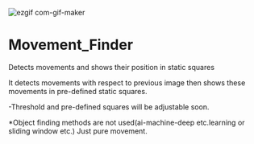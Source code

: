 

![ezgif com-gif-maker](https://user-images.githubusercontent.com/101289501/160106616-908ac0e5-ca48-4f94-bd46-301b5cd660b5.gif)



# Movement_Finder
Detects movements and shows their position in static squares

It detects movements with respect to previous image then shows these movements in pre-defined static squares.

-Threshold and pre-defined squares will be adjustable soon.

*Object finding methods are not used(ai-machine-deep etc.learning or sliding window etc.) Just pure movement.
